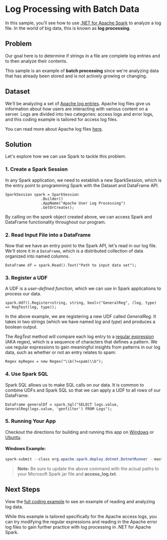 # Log Processing with Batch Data

In this sample, you'll see how to use [.NET for Apache Spark](https://dotnet.microsoft.com/apps/data/spark) 
to analyze a log file. In the world of big data, this is known as **log processing**.

## Problem

Our goal here is to determine if strings in a file are complete log entries and to then analyze their contents.

This sample is an example of **batch processing** since we're analyzing data that has already been stored and is not actively growing 
or changing.

## Dataset

We'll be analyzing a set of
[Apache log entries](https://raw.githubusercontent.com/elastic/examples/master/Common%20Data%20Formats/apache_logs/apache_logs). Apache log files give us information about how users are interacting with various content on a server. Logs are divided into two categories: access logs and error logs, and this coding example is tailored for access log files.

You can read more about Apache log files [here](https://httpd.apache.org/docs/1.3/logs.html).

## Solution

Let's explore how we can use Spark to tackle this problem.

### 1. Create a Spark Session

In any Spark application, we need to establish a new SparkSession, which is the entry point to programming Spark with the Dataset and 
DataFrame API.

```CSharp
SparkSession spark = SparkSession
                .Builder()
                .AppName("Apache User Log Processing")
                .GetOrCreate();
```

By calling on the *spark* object created above, we can access Spark and DataFrame functionality throughout our program.

### 2. Read Input File into a DataFrame

Now that we have an entry point to the Spark API, let's read in our log file. We'll store it in a `DataFrame`, which is a distributed collection of data organized into named columns.

```CSharp
DataFrame df = spark.Read().Text("Path to input data set");
```

### 3. Register a UDF

A UDF is a *user-defined function,* which we can use in Spark applications to process our data.

```CSharp
spark.Udf().Register<string, string, bool>("GeneralReg", (log, type) => RegTest(log, type));
```

In the above example, we are registering a new UDF called *GeneralReg.* It takes in two strings (which we have named
*log* and *type*) and produces a boolean output.

The *RegTest* method will compare each log entry to a [regular expression](https://docs.microsoft.com/en-us/dotnet/standard/base-types/regular-expression-language-quick-reference) (AKA regex), which is a sequence of characters that defines a pattern. We use regular expressions to gain meaningful insights from patterns in our log data, such as whether or not an entry relates to spam:

```CSharp
Regex myRegex = new Regex("\\b(?=spam)\\b");
```

### 4. Use Spark SQL

Spark SQL allows us to make SQL calls on our data. It is common to combine UDFs and Spark SQL so that we can apply a UDF to all 
rows of our DataFrame.

```CSharp
DataFrame generalDf = spark.Sql("SELECT logs.value, GeneralReg(logs.value, 'genfilter') FROM Logs");
```

### 5. Running Your App

Checkout the directions for building and running this app on [Windows](../../../../../docs/building/windows-instructions.md) or [Ubuntu](../../../../../docs/building/ubuntu-instructions.md).

#### Windows Example:

```powershell
spark-submit --class org.apache.spark.deploy.dotnet.DotnetRunner --master local /path/to/microsoft-spark-<version>.jar Microsoft.Spark.CSharp.Examples.exe Sql.Batch.Logging /path/to/access_log.txt
```

> **Note:** Be sure to update the above command with the actual paths to your Microsoft Spark jar file and **access_log.txt**.

## Next Steps

View the [full coding example](../Logging.cs) to see an example of reading and analyzing log data. 

While this example is tailored specifically for the Apache access logs, you can try modifying the regular expressions and reading in the Apache error log files to gain further practice with log processing in .NET for Apache Spark.

